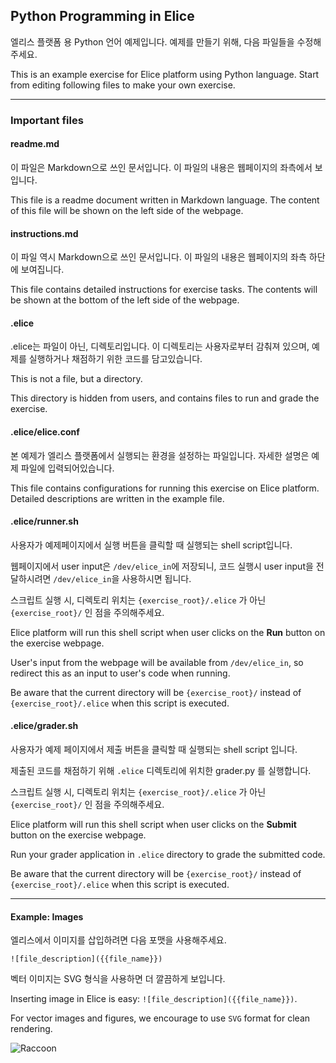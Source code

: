 ## Python Programming in Elice

엘리스 플랫폼 용 Python 언어 예제입니다.
예제를 만들기 위해, 다음 파일들을 수정해주세요.

This is an example exercise for Elice platform using Python language.
Start from editing following files to make your own exercise.

<hr />

### Important files

#### readme.md

이 파일은 Markdown으로 쓰인 문서입니다.
이 파일의 내용은 웹페이지의 좌측에서 보입니다.

This file is a readme document written in Markdown language.
The content of this file will be shown on the left side of the webpage.

#### instructions.md

이 파일 역시 Markdown으로 쓰인 문서입니다.
이 파일의 내용은 웹페이지의 좌측 하단에 보여집니다.

This file contains detailed instructions for exercise tasks.
The contents will be shown at the bottom of the left side of the webpage.

#### .elice

.elice는 파일이 아닌, 디렉토리입니다.
이 디렉토리는 사용자로부터 감춰져 있으며, 예제를 실행하거나 채점하기 위한 코드를 담고있습니다.

This is not a file, but a directory.

This directory is hidden from users, and contains files to run and grade the exercise.

#### .elice/elice.conf

본 예제가 엘리스 플랫폼에서 실행되는 환경을 설정하는 파일입니다.
자세한 설명은 예제 파일에 입력되어있습니다.

This file contains configurations for running this exercise on Elice platform.
Detailed descriptions are written in the example file.

#### .elice/runner.sh

사용자가 예제페이지에서 실행 버튼을 클릭할 때 실행되는 shell script입니다.

웹페이지에서 user input은 `/dev/elice_in`에 저장되니, 코드 실행시 user input을 전달하시려면 `/dev/elice_in`을 사용하시면 됩니다.

스크립트 실행 시, 디렉토리 위치는 `{exercise_root}/.elice` 가 아닌 `{exercise_root}/` 인 점을 주의해주세요.

Elice platform will run this shell script when user clicks on the **Run** button on the exercise webpage.

User's input from the webpage will be available from `/dev/elice_in`,
so redirect this as an input to user's code when running.

Be aware that the current directory will be `{exercise_root}/` instead of `{exercise_root}/.elice` when this script is executed.

#### .elice/grader.sh

사용자가 예제 페이지에서 제출 버튼을 클릭할 때 실행되는 shell script 입니다.

제출된 코드를 채점하기 위해 `.elice` 디렉토리에 위치한 grader.py 를 실행합니다.

스크립트 실행 시, 디렉토리 위치는 `{exercise_root}/.elice` 가 아닌 `{exercise_root}/` 인 점을 주의해주세요.

Elice platform will run this shell script when user clicks on the **Submit** button on the exercise webpage.

Run your grader application in `.elice` directory to grade the submitted code.

Be aware that the current directory will be `{exercise_root}/` instead of `{exercise_root}/.elice` when this script is executed.

<hr />

#### Example: Images

엘리스에서 이미지를 삽입하려면 다음 포맷을 사용해주세요.

`![file_description]({{file_name}})`

벡터 이미지는 SVG 형식을 사용하면 더 깔끔하게 보입니다.

Inserting image in Elice is easy: `![file_description]({{file_name}})`.

For vector images and figures, we encourage to use `SVG` format for clean rendering.

![Raccoon]({{raccoon.jpg}})
